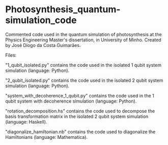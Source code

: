 # Photosynthesis_quantum-simulation_code
Commented code used in the quantum simulation of photosynthesis at the Physics Engineering Master's dissertation, in University of Minho. Created by José Diogo da Costa Guimarães.

Files:

"1_qubit_isolated.py" contains the code used in the isolated 1 qubit system simulation (language: Python).

"2_qubit_isolated.py" contains the code used in the isolated 2 qubit system simulation (language: Python).

"system_with_decoherence_1_qubit.py" contains the code used in the 1 qubit system with decoherence simulation (language: Python).

"rotation_decomposition.hs" contains the code used to decompose the basis transformation matrix in the isolated 2 qubit system simulation (language: Haskell).

"diagonalize_hamiltonian.nb" contains the code used to diagonalize the Hamiltonians (language: Mathematica).
